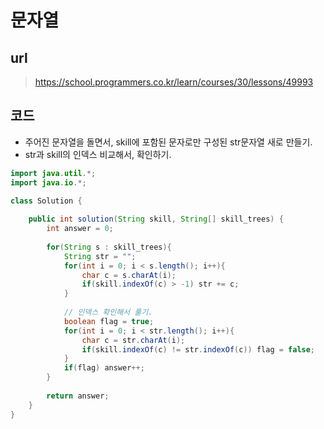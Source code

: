 # 문자열



## url

> https://school.programmers.co.kr/learn/courses/30/lessons/49993


## 코드

* 주어진 문자열을 돌면서, skill에 포함된 문자로만 구성된 str문자열 새로 만들기.
* str과 skill의 인덱스 비교해서, 확인하기.

```java
import java.util.*;
import java.io.*;

class Solution {
    
    public int solution(String skill, String[] skill_trees) {
        int answer = 0;
        
        for(String s : skill_trees){
            String str = "";
            for(int i = 0; i < s.length(); i++){
                char c = s.charAt(i);
                if(skill.indexOf(c) > -1) str += c;
            }
            
            // 인덱스 확인해서 풀기.
            boolean flag = true;
            for(int i = 0; i < str.length(); i++){
                char c = str.charAt(i);
                if(skill.indexOf(c) != str.indexOf(c)) flag = false;
            }
            if(flag) answer++;
        }
        
        return answer;
    }
}
```